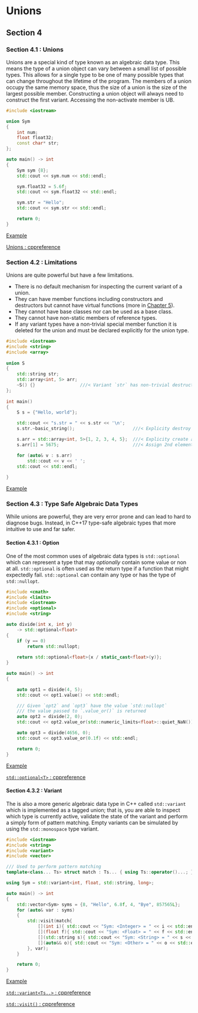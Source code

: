 # Unions

## Section 4

### Section 4.1 : Unions

Unions are a special kind of type known as an algebraic data type. This means the type of a union object can vary between a small list of possible types. This allows for a single type to be one of many possible types that can change throughout the lifetime of the program. The members of a union occupy the same memory space, thus the size of a union is the size of the largest possible member. Constructing a union object will always need to construct the first variant. Accessing the non-activate member is UB.

```cxx
#include <iostream>

union Sym
{
    int num;
    float float32;
    const char* str;
};

auto main() -> int
{
    Sym sym {8};
    std::cout << sym.num << std::endl;

    sym.float32 = 5.6f;
    std::cout << sym.float32 << std::endl;

    sym.str = "Hello";
    std::cout << sym.str << std::endl;

    return 0;
}
```

[Example](https://www.godbolt.org/z/zGeTs8ozn)

[Unions : cppreference](https://en.cppreference.com/w/cpp/language/union)

### Section 4.2 : Limitations

Unions are quite powerful but have a few limitations.

- There is no default mechanism for inspecting the current variant of a union.
- They can have member functions including constructors and destructors but cannot have virtual functions (more in [Chapter 5](/content/chapter5/README.md)).
- They cannot have base classes nor can be used as a base class.
- They cannot have non-static members of reference types.
- If any variant types have a non-trivial special member function it is deleted for the union and must be declared explicitly for the union type.

```cxx
#include <iostream>
#include <string>
#include <array>
 
union S
{
    std::string str;
    std::array<int, 5> arr;
    ~S() {}                 ///< Variant `str` has non-trivial destructor 
};
 
int main()
{
    S s = {"Hello, world"};

    std::cout << "s.str = " << s.str << '\n';
    s.str.~basic_string();                      ///< Explicity destroy string

    s.arr = std::array<int, 5>{1, 2, 3, 4, 5};  ///< Explicity create array
    s.arr[1] = 5675;                            ///< Assign 2nd element to 3

    for (auto& v : s.arr)
        std::cout << v << ' ';
    std::cout << std::endl;
    
}
```

[Example](https://www.godbolt.org/z/rqPz5hK45)

### Section 4.3 : Type Safe Algebraic Data Types

While unions are powerful, they are very error prone and can lead to hard to diagnose bugs. Instead, in C++17 type-safe algebraic types that more intuitive to use and far safer.

#### Section 4.3.1 : Option

One of the most common uses of algebraic data types is `std::optional` which can represent a type that may _optionally_ contain some value or non at all. `std::optional` is often used as the return type if a function that might expectedly fail. `std::optional` can contain any type or has the type of `std::nullopt`.

```cxx
#include <cmath>
#include <limits>
#include <iostream>
#include <optional>
#include <string>

auto divide(int x, int y)
    -> std::optional<float>
{
    if (y == 0)
        return std::nullopt;
    
    return std::optional<float>{x / static_cast<float>(y)};
}

auto main() -> int
{

    auto opt1 = divide(4, 5);
    std::cout << opt1.value() << std::endl;

    /// Given `opt2` and `opt3` have the value `std::nullopt`
    /// the value passed to `.value_or()` is returned
    auto opt2 = divide(2, 0);
    std::cout << opt2.value_or(std::numeric_limits<float>::quiet_NaN()) << std::endl;

    auto opt3 = divide(4656, 0);
    std::cout << opt3.value_or(0.1f) << std::endl;

    return 0;
}
```

[Example](https://www.godbolt.org/z/aGvnrYPzn)

[`std::optional<T>` : cppreference](https://en.cppreference.com/w/cpp/utility/optional)

#### Section 4.3.2 : Variant

The is also a more generic algebraic data type in C++ called `std::variant` which is implemented as a tagged union; that is, you are able to inspect which type is currently active, validate the state of the variant and perform a simply form of pattern matching. Empty variants can be simulated by using the `std::monospace` type variant.

```cxx
#include <iostream>
#include <string>
#include <variant>
#include <vector>

/// Used to perform pattern matching
template<class... Ts> struct match : Ts... { using Ts::operator()...; };

using Sym = std::variant<int, float, std::string, long>;

auto main() -> int
{
    std::vector<Sym> syms = {8, "Hello", 6.8f, 4, "Bye", 857565L};
    for (auto& var : syms)
    {
        std::visit(match{
            [](int i){ std::cout << "Sym: <Integer> = " << i << std::endl; },
            [](float f){ std::cout << "Sym: <Float> = " << f << std::endl; },
            [](std::string s){ std::cout << "Sym: <String> = " << s << std::endl; },
            [](auto&& o){ std::cout << "Sym: <Other> = " << o << std::endl; }
        }, var);
    }

    return 0;
}
```

[Example](https://www.godbolt.org/z/fzMKbjWW3)

[`std::variant<Ts..>` : cppreference](https://en.cppreference.com/w/cpp/utility/variant)

[`std::visit()` : cppreference](https://en.cppreference.com/w/cpp/utility/variant/visit)
